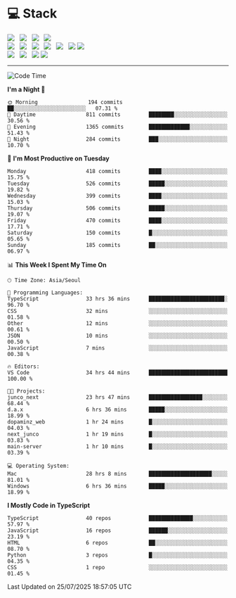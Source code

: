 <h1>💻 Stack</h1>
<div>
 <!-- badge : https://shields.io/ -->
 <!-- icon : https://simpleicons.org/?q=Get -->
 <img src="https://img.shields.io/badge/HTML5-e74c3c?style=flat-square&logo=HTML5&logoColor=white"/> &nbsp 
 <img src="https://img.shields.io/badge/CSS3-0A84FF?style=flat-square&logo=CSS3&logoColor=white"/> &nbsp 
 <img src="https://img.shields.io/badge/JavaScript-FFCD11?style=flat-square&logo=JavaScript&logoColor=white"/> &nbsp 
 <img src="https://img.shields.io/badge/TypeScript-3075C0?style=flat-square&logo=TypeScript&logoColor=white"/>
 <br/>
 <img src="https://img.shields.io/badge/Next-000000?style=flat-square&logo=nextdotjs&logoColor=white"/> &nbsp 
 <img src="https://img.shields.io/badge/React-00BCF6?style=flat-square&logo=React&logoColor=white"/> &nbsp 
 <img src="https://img.shields.io/badge/Redux-764ABC?style=flat-square&logo=Redux&logoColor=white"/> &nbsp
 <img src="https://img.shields.io/badge/Recoil-3578E5?style=flat-square&logo=recoil&logoColor=white"/> &nbsp
 <img src="https://img.shields.io/badge/React-Query-FF4154?style=flat-square&logo=reactquery&logoColor=white"/> &nbsp 
 <img src="https://img.shields.io/badge/styled%2Dcomponents-DB7093?style=flat-square&logo=styled%2Dcomponents&logoColor=white"/>
 <img src="https://img.shields.io/badge/CSS Modules-000000?style=flat-square&logo=CSS Modules&logoColor=white"/> &nbsp 
 <br/>
 <img src="https://img.shields.io/badge/Node-339933?style=flat-square&logo=Node.js&logoColor=white"/> &nbsp 
 <img src="https://img.shields.io/badge/Express-000000?style=flat-square&logo=Express&logoColor=white"/> &nbsp 
 <img src="https://img.shields.io/badge/MongoDB-47A248?style=flat-square&logo=MongoDB&logoColor=white"/>
 <img src="https://img.shields.io/badge/MariaDB-003545?style=flat-square&logo=mariadb&logoColor=white"/>
</div>

<hr>

<!--START_SECTION:waka-->
![Code Time](http://img.shields.io/badge/Code%20Time-2%2C684%20hrs%2013%20mins-blue)

**I'm a Night 🦉** 

```text
🌞 Morning                194 commits         ██░░░░░░░░░░░░░░░░░░░░░░░   07.31 % 
🌆 Daytime                811 commits         ████████░░░░░░░░░░░░░░░░░   30.56 % 
🌃 Evening                1365 commits        █████████████░░░░░░░░░░░░   51.43 % 
🌙 Night                  284 commits         ███░░░░░░░░░░░░░░░░░░░░░░   10.70 % 
```
📅 **I'm Most Productive on Tuesday** 

```text
Monday                   418 commits         ████░░░░░░░░░░░░░░░░░░░░░   15.75 % 
Tuesday                  526 commits         █████░░░░░░░░░░░░░░░░░░░░   19.82 % 
Wednesday                399 commits         ████░░░░░░░░░░░░░░░░░░░░░   15.03 % 
Thursday                 506 commits         █████░░░░░░░░░░░░░░░░░░░░   19.07 % 
Friday                   470 commits         ████░░░░░░░░░░░░░░░░░░░░░   17.71 % 
Saturday                 150 commits         █░░░░░░░░░░░░░░░░░░░░░░░░   05.65 % 
Sunday                   185 commits         ██░░░░░░░░░░░░░░░░░░░░░░░   06.97 % 
```


📊 **This Week I Spent My Time On** 

```text
🕑︎ Time Zone: Asia/Seoul

💬 Programming Languages: 
TypeScript               33 hrs 36 mins      ████████████████████████░   96.70 % 
CSS                      32 mins             ░░░░░░░░░░░░░░░░░░░░░░░░░   01.58 % 
Other                    12 mins             ░░░░░░░░░░░░░░░░░░░░░░░░░   00.61 % 
JSON                     10 mins             ░░░░░░░░░░░░░░░░░░░░░░░░░   00.50 % 
JavaScript               7 mins              ░░░░░░░░░░░░░░░░░░░░░░░░░   00.38 % 

🔥 Editors: 
VS Code                  34 hrs 44 mins      █████████████████████████   100.00 % 

🐱‍💻 Projects: 
junco_next               23 hrs 47 mins      █████████████████░░░░░░░░   68.44 % 
d.a.x                    6 hrs 36 mins       █████░░░░░░░░░░░░░░░░░░░░   18.99 % 
dopaminz_web             1 hr 24 mins        █░░░░░░░░░░░░░░░░░░░░░░░░   04.03 % 
next_junco               1 hr 19 mins        █░░░░░░░░░░░░░░░░░░░░░░░░   03.83 % 
main-server              1 hr 10 mins        █░░░░░░░░░░░░░░░░░░░░░░░░   03.39 % 

💻 Operating System: 
Mac                      28 hrs 8 mins       ████████████████████░░░░░   81.01 % 
Windows                  6 hrs 36 mins       █████░░░░░░░░░░░░░░░░░░░░   18.99 % 
```

**I Mostly Code in TypeScript** 

```text
TypeScript               40 repos            ██████████████░░░░░░░░░░░   57.97 % 
JavaScript               16 repos            ██████░░░░░░░░░░░░░░░░░░░   23.19 % 
HTML                     6 repos             ██░░░░░░░░░░░░░░░░░░░░░░░   08.70 % 
Python                   3 repos             █░░░░░░░░░░░░░░░░░░░░░░░░   04.35 % 
CSS                      1 repo              ░░░░░░░░░░░░░░░░░░░░░░░░░   01.45 % 
```




 Last Updated on 25/07/2025 18:57:05 UTC
<!--END_SECTION:waka-->
